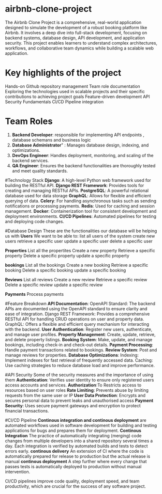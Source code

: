 # airbnb-clone-project
The Airbnb Clone Project is a comprehensive, real-world application designed to simulate the development of a robust booking platform like Airbnb. It involves a deep dive into full-stack development, focusing on backend systems, database design, API development, and application security. This project enables learners to understand complex architectures, workflows, and collaborative team dynamics while building a scalable web application.

# Key highlights of the project
Hands-on Github repository management
Team role documentation
Exploring the technologies used in scalable projects and their specific contributions to achieving project goals
Feature-driven development
API Security Fundamentals
CI/CD Pipeline integration

# Team Roles
1. **Backend Developer**: responsible for implementing API endpoints , database schemans and business logic
2. **Database Administrator**" : Manages database design, indexing, and optimizations.
3. **DevOps Engineer**: Handles deployment, monitoring, and scaling of the backend services.
4. **QA Engineer**: Ensures the backend functionalities are thoroughly tested and meet quality standards.

#Technology Stack
**Django**: A high-level Python web framework used for building the RESTful API.
**Django REST Framework**: Provides tools for creating and managing RESTful APIs.
**PostgreSQL**: A powerful relational database used for data storage
**GraphQL**: Allows for flexible and efficient querying of data.
**Celery**: For handling asynchronous tasks such as sending notifications or processing payments.
**Redis**: Used for caching and session management.
**Docker**: Containerization tool for consistent development and deployment environments.
**CI/CD Pipelines**: Automated pipelines for testing and deploying code changes.

#Database Design
These are the functionalities our database will be helping us with
**Users**
We want to be able to: 
list all users of the system
create new users
retrieve a specific user
update a specific user 
delete a specific user 

**Properties**
List all the propertites
Create a new property 
Retrieve a specific property 
Delete a specific property
update a specific property

**bookings**
List all the bookings
Create a new booking 
Retrieve a specific booking
Delete a specific booking
update a specific booking

**Reviews**
List all reviews
Create a new review 
Retrieve a specific review 
Delete a specific review
update a specific review

**Payments**
Process payments

#Feature Breakdown
**API Documentation**: OpenAPI Standard: The backend APIs are documented using the OpenAPI standard to ensure clarity and ease of integration.
Django REST Framework: Provides a comprehensive RESTful API for handling CRUD operations on user and property data.
GraphQL: Offers a flexible and efficient query mechanism for interacting with the backend.
**User Authentication**: Register new users, authenticate, and manage user profiles.
**Property Management**: Create, update, retrieve, and delete property listings.
**Booking System**: Make, update, and manage bookings, including check-in and check-out details.
**Payment Processing**: Handle payment transactions related to bookings.
**Review System**: Post and manage reviews for properties.
**Database Optimizations**: Indexing: Implement indexes for fast retrieval of frequently accessed data.
Caching: Use caching strategies to reduce database load and improve performance.

#API Security
Some of the security measures and the importance of using them
**Authentication**: Verifies user identity to ensure only registered users access accounts and services.
**Authorization**:To Restricts access to resources based on user roles
**Rate Limiting**: Prevents abuse by limiting requests from the same user or IP
**User Data Protection**: Encrypts and secures personal data to prevent leaks and unauthorised access
**Payment Security**: Uses secure payment gateways and encryption to protect financial transactions.

#CI/CD Pipeline
**Continous integration and continous deployment** are automated workflows used in software development for building and testing applications for bugs and prepares them for deployment. 
**Continous Integration** The practice of automatically integrating (merging) code changes from multiple developers into a shared repository several times a day. Each integration is verified by automated builds and tests to detect errors early.
**continous delivery** An extension of CI where the code is automatically prepared for release to production but the actual release is manual
**continous deployment** A step further where every change that passes tests is automatically deployed to production without manual intervention.

CI/CD pipelines improve code quality, deployment speed, and team productivity, which are crucial for the success of any software project.